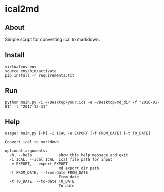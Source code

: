 # ical2md

## About
Simple script for converting ical to markdown.

## Install
```
virtualenv env
source env/bin/activate
pip install -r requirements.txt
```

## Run
```
python main.py -i ~/Desktop/your.ics -e ~/Desktop/md_dir -f "2016-01-01" -t "2017-12-31"
```

## Help
```
usage: main.py [-h] -i ICAL -e EXPORT [-f FROM_DATE] [-t TO_DATE]

Convert ical to markdown

optional arguments:
  -h, --help            show this help message and exit
  -i ICAL, --ical ICAL  ical file path for input
  -e EXPORT, --export EXPORT
                        md export dir path
  -f FROM_DATE, --from-date FROM_DATE
                        From date
  -t TO_DATE, --to-date TO_DATE
                        To date
```
